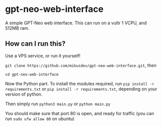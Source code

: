 # gpt-neo-web-interface
A simple GPT-Neo web interface. This can run on a vultr 1 VCPU, and 512MB ram.

## How can I run this?
Use a VPS service, or run it yourself!

`git clone https://github.com/mikusdev/gpt-neo-web-interface.git`, then

`cd gpt-neo-web-interface`

Now the Python part.
To install the modules required, run `pip install -r requirements.txt` or `pip install -r requirements.txt`, depending on your version of python.

Then simply run `python3 main.py` or `python main.py`

You should make sure that port 80 is open, and ready for traffic (you can run `sudo ufw allow 80` on ubuntu)
